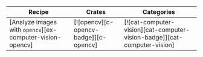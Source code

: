 | Recipe | Crates | Categories |
|---|---|---|
| [Analyze images with `opencv`][ex-computer-vision-opencv] | [![opencv][c-opencv-badge]][c-opencv] | [![cat-computer-vision][cat-computer-vision-badge]][cat-computer-vision] |
